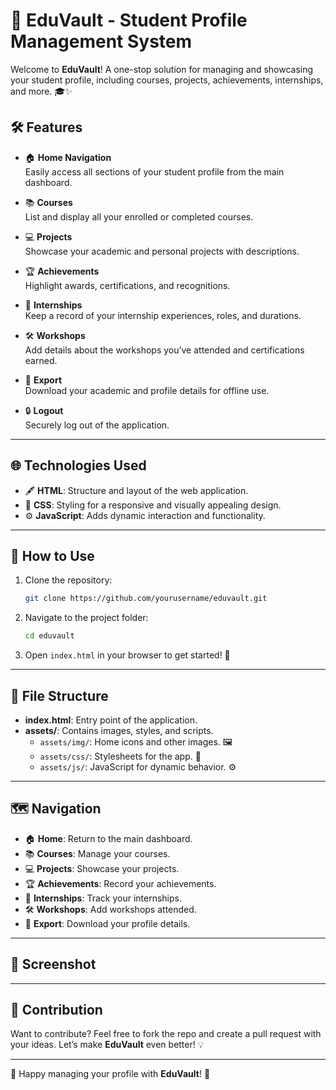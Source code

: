 # 🌟 EduVault - Student Profile Management System

Welcome to **EduVault**! A one-stop solution for managing and showcasing your student profile, including courses, projects, achievements, internships, and more. 🎓✨  

## 🛠️ Features  

- 🏠 **Home Navigation**  
  Easily access all sections of your student profile from the main dashboard.  

- 📚 **Courses**  
  List and display all your enrolled or completed courses.  

- 💻 **Projects**  
  Showcase your academic and personal projects with descriptions.  

- 🏆 **Achievements**  
  Highlight awards, certifications, and recognitions.  

- 🏢 **Internships**  
  Keep a record of your internship experiences, roles, and durations.  

- 🛠️ **Workshops**  
  Add details about the workshops you’ve attended and certifications earned.  

- 📄 **Export**  
  Download your academic and profile details for offline use.  

- 🔒 **Logout**  
  Securely log out of the application.  

---

## 🌐 Technologies Used  

- 🖋️ **HTML**: Structure and layout of the web application.  
- 🎨 **CSS**: Styling for a responsive and visually appealing design.  
- ⚙️ **JavaScript**: Adds dynamic interaction and functionality.  

---

## 🚀 How to Use  

1. Clone the repository:  
   ```bash
   git clone https://github.com/yourusername/eduvault.git
   ```  
2. Navigate to the project folder:  
   ```bash
   cd eduvault
   ```  
3. Open `index.html` in your browser to get started! 🌟  

---

## 📂 File Structure  

- **index.html**: Entry point of the application.  
- **assets/**: Contains images, styles, and scripts.  
  - `assets/img/`: Home icons and other images. 🖼️  
  - `assets/css/`: Stylesheets for the app. 🎨  
  - `assets/js/`: JavaScript for dynamic behavior. ⚙️  

---

## 🗺️ Navigation  

- 🏠 **Home**: Return to the main dashboard.  
- 📚 **Courses**: Manage your courses.  
- 💻 **Projects**: Showcase your projects.  
- 🏆 **Achievements**: Record your achievements.  
- 🏢 **Internships**: Track your internships.  
- 🛠️ **Workshops**: Add workshops attended.  
- 📄 **Export**: Download your profile details.  

---

## 📸 Screenshot  


---

## 🤝 Contribution  

Want to contribute? Feel free to fork the repo and create a pull request with your ideas. Let’s make **EduVault** even better! 💡  

---


🎉 Happy managing your profile with **EduVault**! 🚀  
```
